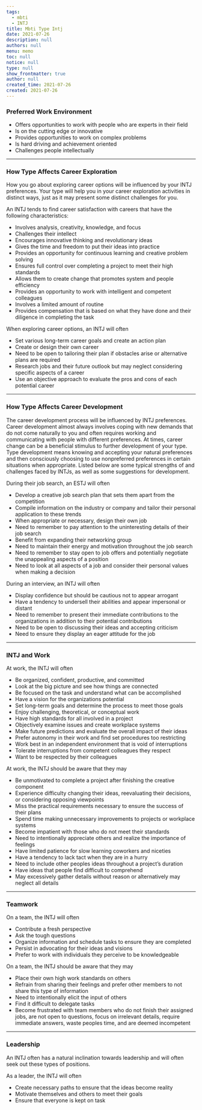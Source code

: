 ```yaml
---
tags: 
  - mbti
  - INTJ
title: Mbti Type Intj
date: 2021-07-26
description: null
authors: null
menu: memo
toc: null
notice: null
type: null
show_frontmatter: true
author: null
created_time: 2021-07-26
created: 2021-07-26
---
```


<!-- table_of_contents af27c9f7-8c69-45d3-98d1-2bc2e8558fe5 -->


### Preferred Work Environment

* Offers opportunities to work with people who are experts in their field
* Is on the cutting edge or innovative
* Provides opportunities to work on complex problems
* Is hard driving and achievement oriented
* Challenges people intellectually

---

### How Type Affects Career Exploration

How you go about exploring career options will be influenced by your INTJ preferences. Your type will help you in your career exploration activities in distinct ways, just as it may present some distinct challenges for you.

An INTJ tends to find career satisfaction with careers that have the following characteristics:

* Involves analysis, creativity, knowledge, and focus
* Challenges their intellect
* Encourages innovative thinking and revolutionary ideas
* Gives the time and freedom to put their ideas into practice
* Provides an opportunity for continuous learning and creative problem solving
* Ensures full control over completing a project to meet their high standards
* Allows them to create change that promotes system and people efficiency
* Provides an opportunity to work with intelligent and competent colleagues
* Involves a limited amount of routine
* Provides compensation that is based on what they have done and their diligence in completing the task

When exploring career options, an INTJ will often

* Set various long-term career goals and create an action plan
* Create or design their own career
* Need to be open to tailoring their plan if obstacles arise or alternative plans are required
* Research jobs and their future outlook but may neglect considering specific aspects of a career
* Use an objective approach to evaluate the pros and cons of each potential career

---

### How Type Affects Career Development

The career development process will be influenced by INTJ preferences. Career development almost always involves coping with new demands that do not come naturally to you and often requires working and communicating with people with different preferences. At times, career change can be a beneficial stimulus to further development of your type. Type development means knowing and accepting your natural preferences and then consciously choosing to use nonpreferred preferences in certain situations when appropriate. Listed below are some typical strengths of and challenges faced by INTJs, as well as some suggestions for development.


During their job search, an ESTJ will often

* Develop a creative job search plan that sets them apart from the competition
* Compile information on the industry or company and tailor their personal application to these trends
* When appropriate or necessary, design their own job
* Need to remember to pay attention to the uninteresting details of their job search
* Benefit from expanding their networking group
* Need to maintain their energy and motivation throughout the job search
* Need to remember to stay open to job offers and potentially negotiate the unappealing aspects of a position
* Need to look at all aspects of a job and consider their personal values when making a decision

During an interview, an INTJ will often

* Display confidence but should be cautious not to appear arrogant
* Have a tendency to undersell their abilities and appear impersonal or distant
* Need to remember to present their immediate contributions to the organizations in addition to their potential contributions
* Need to be open to discussing their ideas and accepting criticism
* Need to ensure they display an eager attitude for the job

---

### INTJ and Work

At work, the INTJ will often

* Be organized, confident, productive, and committed
* Look at the big picture and see how things are connected
* Be focused on the task and understand what can be accomplished
* Have a vision for the organizations potential
* Set long-term goals and determine the process to meet those goals
* Enjoy challenging, theoretical, or conceptual work
* Have high standards for all involved in a project
* Objectively examine issues and create workplace systems
* Make future predictions and evaluate the overall impact of their ideas
* Prefer autonomy in their work and find set procedures too restricting
* Work best in an independent environment that is void of interruptions
* Tolerate interruptions from competent colleagues they respect
* Want to be respected by their colleagues

At work, the INTJ should be aware that they may

* Be unmotivated to complete a project after finishing the creative component
* Experience difficulty changing their ideas, reevaluating their decisions, or considering opposing viewpoints
* Miss the practical requirements necessary to ensure the success of their plans
* Spend time making unnecessary improvements to projects or workplace systems
* Become impatient with those who do not meet their standards
* Need to intentionally appreciate others and realize the importance of feelings
* Have limited patience for slow learning coworkers and niceties
* Have a tendency to lack tact when they are in a hurry
* Need to include other peoples ideas throughout a project’s duration
* Have ideas that people find difficult to comprehend
* May excessively gather details without reason or alternatively may neglect all details

---

### Teamwork

On a team, the INTJ will often

* Contribute a fresh perspective
* Ask the tough questions
* Organize information and schedule tasks to ensure they are completed
* Persist in advocating for their ideas and visions
* Prefer to work with individuals they perceive to be knowledgeable

On a team, the INTJ should be aware that they may

* Place their own high work standards on others
* Refrain from sharing their feelings and prefer other members to not share this type of information
* Need to intentionally elicit the input of others
* Find it difficult to delegate tasks
* Become frustrated with team members who do not finish their assigned jobs, are not open to questions, focus on irrelevant details, require immediate answers, waste peoples time, and are deemed incompetent

---

### Leadership

An INTJ often has a natural inclination towards leadership and will often seek out these types of positions. 

As a leader, the INTJ will often

* Create necessary paths to ensure that the ideas become reality
* Motivate themselves and others to meet their goals
* Ensure that everyone is kept on task